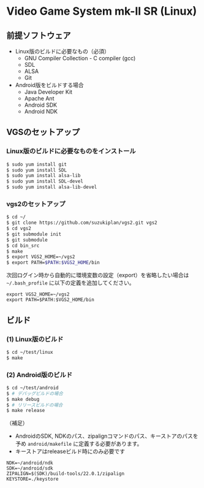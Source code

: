 # Video Game System mk-II SR (Linux)

## 前提ソフトウェア
- Linux版のビルドに必要なもの（必須）
  - GNU Compiler Collection - C compiler (gcc) 
  - SDL
  - ALSA
  - Git
- Android版をビルドする場合
  - Java Developer Kit
  - Apache Ant
  - Android SDK
  - Android NDK

## VGSのセットアップ
### Linux版のビルドに必要なものをインストール
```bash
$ sudo yum install git
$ sudo yum install SDL
$ sudo yum install alsa-lib
$ sudo yum install SDL-devel
$ sudo yum install alsa-lib-devel
```

### vgs2のセットアップ
```bash
$ cd ~/
$ git clone https://github.com/suzukiplan/vgs2.git vgs2
$ cd vgs2
$ git submodule init
$ git submodule
$ cd bin_src
$ make
$ export VGS2_HOME=~/vgs2
$ export PATH=$PATH:$VGS2_HOME/bin
```

次回ログイン時から自動的に環境変数の設定（export）を省略したい場合は `~/.bash_profile` に以下の定義を追加してください。
```text
export VGS2_HOME=~/vgs2
export PATH=$PATH:$VGS2_HOME/bin
```

## ビルド
### (1) Linux版のビルド
```bash
$ cd ~/test/linux
$ make
```

### (2) Android版のビルド
```bash
$ cd ~/test/android
$ # デバッグビルドの場合
$ make debug
$ # リリースビルドの場合
$ make release
```

（補足）
- AndroidのSDK, NDKのパス、zipalignコマンドのパス、キーストアのパスを予め `android/makefile` に定義する必要があります。
- キーストアはreleaseビルド時にのみ必要です
```text
NDK=~/android/ndk
SDK=~/android/sdk
ZIPALIGN=$(SDK)/build-tools/22.0.1/zipalign
KEYSTORE=./keystore
```
